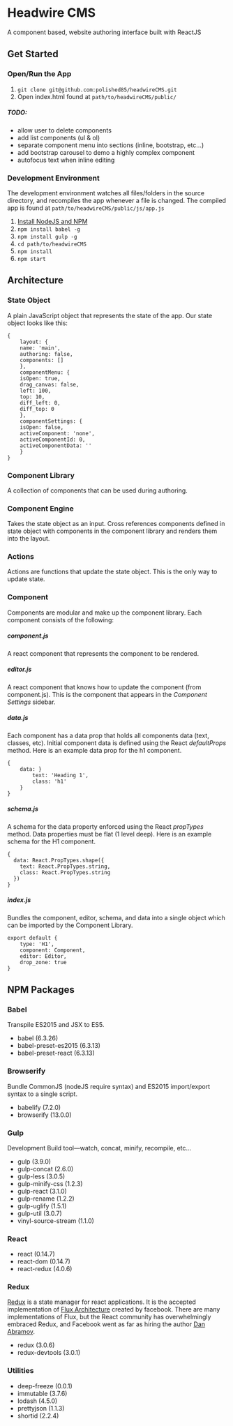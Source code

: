 
# Headwire CMS
A component based, website authoring interface built with ReactJS

## Get Started
### Open/Run the App
1. `git clone git@github.com:polished85/headwireCMS.git`
2. Open index.html found at `path/to/headwireCMS/public/`

##### TODO:
* allow user to delete components
* add list components (ul &amp; ol)
* separate component menu into sections (inline, bootstrap, etc&hellip;)
* add bootstrap carousel to demo a highly complex component
* autofocus text when inline editing

### Development Environment
The development environment watches all files/folders in the source directory, and recompiles the app whenever a file is changed. The compiled app is found at `path/to/headwireCMS/public/js/app.js`

1. [Install NodeJS and NPM](https://nodejs.org/en/)
2. `npm install babel -g`
3. `npm install gulp -g`
4. `cd path/to/headwireCMS`
5. `npm install`
6. `npm start`

## Architecture
### State Object
A plain JavaScript object that represents the state of the app. Our state object looks like this:
```
{
	layout: {
    name: 'main',
    authoring: false,
    components: []
	},
	componentMenu: {
    isOpen: true, 
    drag_canvas: false, 
    left: 100,
    top: 10, 
    diff_left: 0,
    diff_top: 0  
	},
	componentSettings: {
    isOpen: false,
    activeComponent: 'none',
    activeComponentId: 0,
    activeComponentData: ''
	}
}
```
### Component Library
A collection of components that can be used during authoring.

### Component Engine
Takes the state object as an input. Cross references components defined in state object with components in the component library and renders them into the layout.

### Actions
Actions are functions that update the state object. This is the only way to update state.

### Component
Components are modular and make up the component library. Each component consists of the following:

##### component.js
A react component that represents the component to be rendered.

##### editor.js
A react component that knows how to update the component (from component.js). This is the component that appears in the *Component Settings* sidebar.

##### data.js
Each component has a data prop that holds all components data (text, classes, etc). Initial component data is defined using the React *defaultProps* method. Here is an example data prop for the h1 component.
```
{
	data: }
		text: 'Heading 1',
		class: 'h1'
	}
}
```
##### schema.js
A schema for the data property enforced using the React *propTypes* method. Data properties must be flat (1 level deep). Here is an example schema for the H1 component.
```
{
  data: React.PropTypes.shape({
    text: React.PropTypes.string,
    class: React.PropTypes.string
  })
}
```
##### index.js
Bundles the component, editor, schema, and data into a single object which can be imported by the Component Library.
```
export default {
	type: 'H1',
	component: Component,
	editor: Editor,
	drop_zone: true
}
```

## NPM Packages
### Babel
Transpile ES2015 and JSX to ES5.

* babel (6.3.26)
* babel-preset-es2015 (6.3.13)
* babel-preset-react (6.3.13)

### Browserify
Bundle CommonJS (nodeJS require syntax) and ES2015 import/export syntax to a single script.

* babelify (7.2.0)
* browserify (13.0.0)

### Gulp
Development Build tool&mdash;watch, concat, minify, recompile, etc&hellip;

* gulp (3.9.0)
* gulp-concat (2.6.0)
* gulp-less (3.0.5)
* gulp-minify-css (1.2.3)
* gulp-react (3.1.0)
* gulp-rename (1.2.2)
* gulp-uglify (1.5.1)
* gulp-util (3.0.7)
* vinyl-source-stream (1.1.0)

### React
* react (0.14.7)
* react-dom (0.14.7)
* react-redux (4.0.6)

### Redux
[Redux](http://redux.js.org/) is a state manager for react applications. It is the accepted implementation of [Flux Architecture](https://facebook.github.io/flux/) created by facebook. There are many implementations of Flux, but the React community has overwhelmingly embraced Redux, and Facebook went as far as hiring the author [Dan Abramov](https://github.com/gaearon).

* redux (3.0.6)
* redux-devtools (3.0.1)

### Utilities
* deep-freeze (0.0.1)
* immutable (3.7.6)
* lodash (4.5.0)
* prettyjson (1.1.3)
* shortid (2.2.4)
